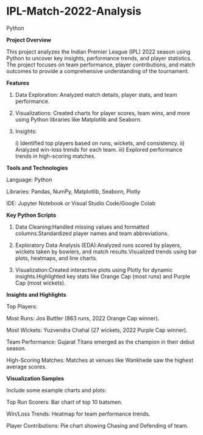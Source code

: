 # IPL-Match-2022-Analysis
Python

**Project Overview**

This project analyzes the Indian Premier League (IPL) 2022 season using Python to uncover key insights, performance trends, and player statistics. 
The project focuses on team performance, player contributions, and match outcomes to provide a comprehensive understanding of the tournament.

**Features**

1) Data Exploration: Analyzed match details, player stats, and team performance.
   
2) Visualizations: Created charts for player scores, team wins, and more using Python libraries like Matplotlib and Seaborn.
   
3) Insights:
   
      i) Identified top players based on runs, wickets, and consistency.
      ii) Analyzed win-loss trends for each team.
      iii) Explored performance trends in high-scoring matches.

**Tools and Technologies**

Language: Python

Libraries: Pandas, NumPy, Matplotlib, Seaborn, Plotly

IDE: Jupyter Notebook or Visual Studio Code/Google Colab

**Key Python Scripts**

1) Data Cleaning:Handled missing values and formatted columns.Standardized player names and team abbreviations.

2) Exploratory Data Analysis (EDA):Analyzed runs scored by players, wickets taken by bowlers, and match results.Visualized trends using bar plots, heatmaps, and line charts.

3) Visualization:Created interactive plots using Plotly for dynamic insights.Highlighted key stats like Orange Cap (most runs) and Purple Cap (most wickets).

**Insights and Highlights**

Top Players:

Most Runs: Jos Buttler (863 runs, 2022 Orange Cap winner).

Most Wickets: Yuzvendra Chahal (27 wickets, 2022 Purple Cap winner).

Team Performance: Gujarat Titans emerged as the champion in their debut season.

High-Scoring Matches: Matches at venues like Wankhede saw the highest average scores.

**Visualization Samples**

Include some example charts and plots:

Top Run Scorers: Bar chart of top 10 batsmen.

Win/Loss Trends: Heatmap for team performance trends.

Player Contributions: Pie chart showing Chasing and Defending of team.

